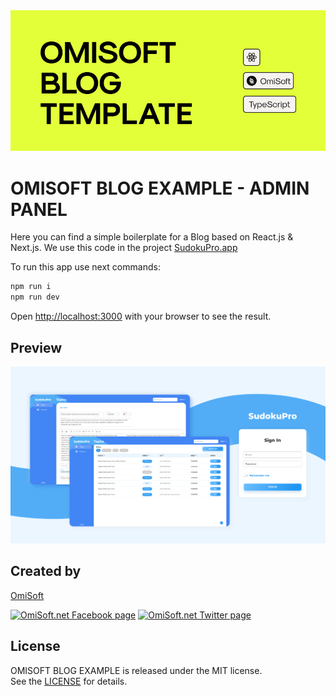 <img src="./images/cover.png" alt="OMISOFT BLOG EXAMPLE - ADMIN PANEL" width="800">

# OMISOFT BLOG EXAMPLE - ADMIN PANEL

Here you can find a simple boilerplate for a Blog based on React.js & Next.js. We use this code in the project [SudokuPro.app](https://sudokupro.app)

To run this app use next commands:

```bash
npm run i
npm run dev
```


Open [http://localhost:3000](http://localhost:3000) with your browser to see the result.

## Preview

<img src="./images/screen.png" alt="Preview" width="800">

## Created by
[OmiSoft](https://omisoft.net/?utm_source=github&utm_medium=social)

[![OmiSoft.net Facebook page][1.1]][1]
[![OmiSoft.net Twitter page][2.1]][2]

[1]: http://www.facebook.com/omisoftnet
[2]: http://www.twitter.com/omisoftnet

[1.1]: http://i.imgur.com/fep1WsG.png (OmiSoft.net Facebook page)
[2.1]: http://i.imgur.com/wWzX9uB.png (OmiSoft.net Twitter page)

## License
OMISOFT BLOG EXAMPLE is released under the MIT license.  
See the [LICENSE](./LICENSE.md) for details.
